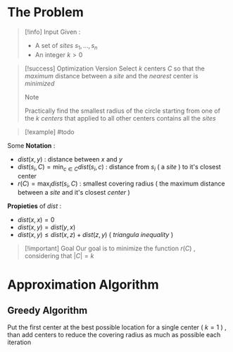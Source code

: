 # The Problem

>[!info] Input
>Given : 
>+ A set of *sites* $s_1,\dots,s_n$
>+ An integer $k> 0$

>[!success] Optimization Version
>Select $k$ centers $C$ so that the *maximum* distance between a *site* and the *nearest* center is *minimized*
>>[!note] 
>>Practically find the smallest radius of the circle starting from one of the $k$ *centers* that applied to all other centers contains all the *sites*

>[!example] 
>#todo

Some **Notation** : 
+ $dist(x,y)$ : distance between $x$ and $y$
+ $dist(s_i,C) = \min_{c \in C}dist(s_i, c)$ : distance from $s_i$ ( a *site* ) to it's closest center
+ $r(C)= \max_idist(s_i,C)$ : smallest covering radius ( the maximum distance between a *site* and it's closest *center* )

**Propieties** of $dist$ : 
+ $dist(x,x)=0$
+ $dist(x,y)=dist(y,x)$
+ $dist(x,y)\leq dist(x,z)+dist(z,y)$ ( *triangula inequality* )

>[!important] Goal
>Our goal is to minimize the function $r(C)$ , considering that $|C| = k$

# Approximation Algorithm

## Greedy Algorithm 

Put the first center at the best possible location for a single center ( $k=1$ ) , than add centers to reduce the covering radius as much as possible each iteration 